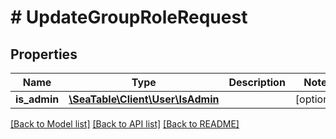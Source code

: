 # # UpdateGroupRoleRequest

## Properties

Name | Type | Description | Notes
------------ | ------------- | ------------- | -------------
**is_admin** | [**\SeaTable\Client\User\IsAdmin**](IsAdmin.md) |  | [optional]

[[Back to Model list]](../../README.md#models) [[Back to API list]](../../README.md#endpoints) [[Back to README]](../../README.md)
